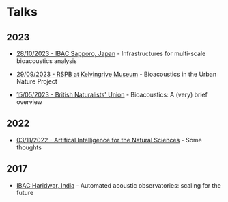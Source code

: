 # Talks

## 2023

- [28/10/2023 - IBAC Sapporo, Japan](talks/2023-IBAC) - Infrastructures for multi-scale bioacoustics analysis

- [29/09/2023 - RSPB at Kelvingrive Museum](/talks/2023-09-RSPB) - Bioacoustics in the Urban Nature Project

- [15/05/2023 - British Naturalists' Union](/talks/2023-05-BNU) - Bioacoustics: A (very) brief overview

## 2022

- [03/11/2022 - Artifical Intelligence for the Natural Sciences](/talks/2022-11-AI) - Some thoughts

## 2017

- [IBAC Haridwar, India](talks/2017-IBAC) - Automated acoustic observatories: scaling for the future
